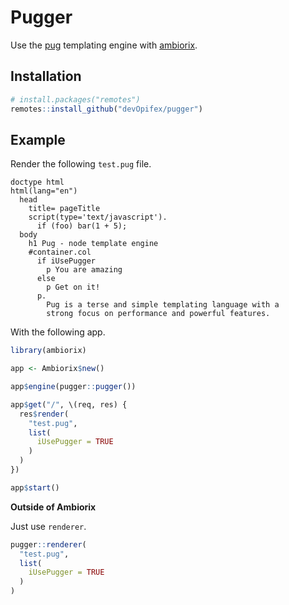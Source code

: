 # Pugger

Use the [pug](https://github.com/pugjs/pug)
templating engine with [ambiorix](https://ambiorix.dev).

## Installation

``` r
# install.packages("remotes")
remotes::install_github("devOpifex/pugger")
```

## Example

Render the following `test.pug` file.

```pug
doctype html
html(lang="en")
  head
    title= pageTitle
    script(type='text/javascript').
      if (foo) bar(1 + 5);
  body
    h1 Pug - node template engine
    #container.col
      if iUsePugger
        p You are amazing
      else
        p Get on it!
      p.
        Pug is a terse and simple templating language with a
        strong focus on performance and powerful features.
```

With the following app.

``` r
library(ambiorix)

app <- Ambiorix$new()

app$engine(pugger::pugger())

app$get("/", \(req, res) {
  res$render(
    "test.pug",
    list(
      iUsePugger = TRUE
    )
  )
})

app$start()
```

__Outside of Ambiorix__

Just use `renderer`.

```r
pugger::renderer(
  "test.pug",
  list(
    iUsePugger = TRUE
  )
)
```
